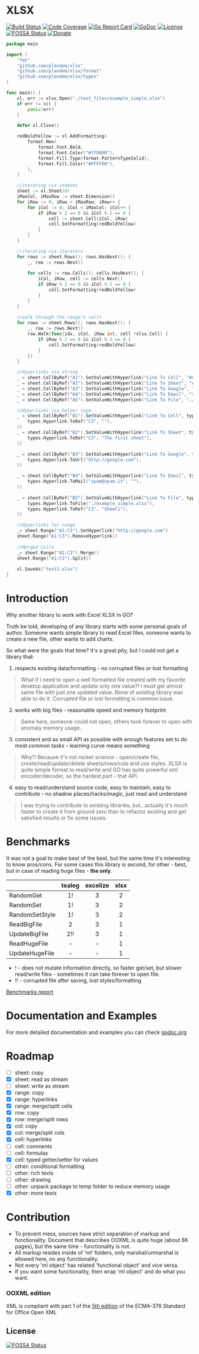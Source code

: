 # XLSX 
[![Build Status](https://travis-ci.org/plandem/xlsx.svg?branch=master)](https://travis-ci.org/plandem/xlsx)
[![Code Coverage](https://codecov.io/gh/plandem/xlsx/branch/master/graph/badge.svg)](https://codecov.io/gh/plandem/xlsx) 
[![Go Report Card](https://goreportcard.com/badge/github.com/plandem/xlsx)](https://goreportcard.com/report/github.com/plandem/xlsx)
[![GoDoc](https://godoc.org/github.com/plandem/xlsx?status.svg)](https://godoc.org/github.com/plandem/xlsx)
[![License](http://img.shields.io/badge/license-MIT-red.svg?style=flat)](https://raw.githubusercontent.com/plandem/xlsx/master/LICENSE) 
[![FOSSA Status](https://app.fossa.io/api/projects/git%2Bgithub.com%2Fplandem%2Fxlsx.svg?type=shield)](https://app.fossa.io/projects/git%2Bgithub.com%2Fplandem%2Fxlsx?ref=badge_shield)
[![Donate](https://img.shields.io/badge/Donate-PayPal-green.svg)](https://www.paypal.me/gayvoronsky)

```go
package main

import (
	"fmt"
	"github.com/plandem/xlsx"
	"github.com/plandem/xlsx/format"
	"github.com/plandem/xlsx/types"
)

func main() {
	xl, err := xlsx.Open("./test_files/example_simple.xlsx")
	if err != nil {
		panic(err)
	}

	defer xl.Close()

	redBoldYellow := xl.AddFormatting(
		format.New(
			format.Font.Bold,
			format.Font.Color("#ff0000"),
			format.Fill.Type(format.PatternTypeSolid),
			format.Fill.Color("#FFFF00"),
		),
	)

	//iterating via indexes
	sheet := xl.Sheet(0)
	iMaxCol, iMaxRow := sheet.Dimension()
	for iRow := 0; iRow < iMaxRow; iRow++ {
		for iCol := 0; iCol < iMaxCol; iCol++ {
			if iRow % 2 == 0 && iCol % 2 == 0 {
				cell := sheet.Cell(iCol, iRow)
				cell.SetFormatting(redBoldYellow)
			}
		}
	}

	//iterating via iterators
	for rows := sheet.Rows(); rows.HasNext(); {
		_, row := rows.Next()
		
		for cells := row.Cells(); cells.HasNext(); {
			iCol, iRow, cell := cells.Next()
			if iRow % 2 == 0 && iCol % 2 == 0 {
				cell.SetFormatting(redBoldYellow)
			}
		}
	}
    	
	//walk through the range's cells
	for rows := sheet.Rows(); rows.HasNext(); {
		_, row := rows.Next()
		row.Walk(func(idx, iCol, iRow int, cell *xlsx.Cell) {
			if iRow % 2 == 0 && iCol % 2 == 0 {
				cell.SetFormatting(redBoldYellow)
			}
		})
 	}

	//Hyperlinks via string
	_ = sheet.CellByRef("A1").SetValueWithHyperlink("Link To Cell", "#C3")
	_ = sheet.CellByRef("A2").SetValueWithHyperlink("Link To Sheet", "#'The first sheet'!C3")
	_ = sheet.CellByRef("A3").SetValueWithHyperlink("Link To Google", "http://google.com")
	_ = sheet.CellByRef("A4").SetValueWithHyperlink("Link To Email", "spam@spam.it")
	_ = sheet.CellByRef("A5").SetValueWithHyperlink("Link To File", "./example_simple.xlsx#Sheet1!C3")

	//Hyperlinks via helper type
	_ = sheet.CellByRef("B1").SetValueWithHyperlink("Link To Cell", types.NewHyperlink(
		types.Hyperlink.ToRef("C3", ""),
	))
	_ = sheet.CellByRef("B2").SetValueWithHyperlink("Link To Sheet", types.NewHyperlink(
		types.Hyperlink.ToRef("C3", "The first sheet"),
	))

	_ = sheet.CellByRef("B3").SetValueWithHyperlink("Link To Google", types.NewHyperlink(
		types.Hyperlink.ToUrl("http://google.com"),
	))

	_ = sheet.CellByRef("B4").SetValueWithHyperlink("Link To Email", types.NewHyperlink(
		types.Hyperlink.ToMail("spam@spam.it", ""),
	))
	
	_ = sheet.CellByRef("B5").SetValueWithHyperlink("Link To File", types.NewHyperlink(
		types.Hyperlink.ToFile("./example_simple.xlsx"),
		types.Hyperlink.ToRef("C3", "Sheet1"),
	))

	//Hyperlinks for range
	_= sheet.Range("A1:C3").SetHyperlink("http://google.com")
	sheet.Range("A1:C3").RemoveHyperlink()
	
	//Merged Cells
	_= sheet.Range("A1:C3").Merge()
	sheet.Range("A1:C3").Split()
	
	xl.SaveAs("test1.xlsx")
}
```

# Introduction
Why another library to work with Excel XLSX in GO? 

Truth be told, developing of any library starts with some personal goals of author. Someone wants simple library to read Excel files, someone wants to create a new file, other wants to add charts. 

So what were the goals that time? It's a great pity, but I could not get a library that:

1) respects existing data/formatting - no corrupted files or lost formatting

> What if I need to open a well formatted file created with my favorite desktop application and update only one value?! I must get almost same file with just one updated value. None of existing library was able to do it. Corrupted file or lost formatting is common issue.

2) works with big files - reasonable speed and memory footprint

> Same here, someone could not open, others took forever to open with anomaly memory usage.

3) consistent and as small API as possible with enough features set to do most common tasks - learning curve means something 

> Why?! Because it's not rocket science - open/create file, create/read/update/delete sheets/rows/cols and use styles. XLSX is quite simple format to read/write and GO has quite powerful xml encoder/decoder, so the hardest part - that API. 

4) easy to read/understand source code, easy to maintain, easy to contribute - no shadow places/hacks/magic, just read and understand

> I was trying to contribute to existing libraries, but...actually it's much faster to create it from ground zero than to refactor existing and get satisfied results or fix some issues.

# Benchmarks
It was not a goal to make best of the best, but the same time it's interesting to know pros/cons. 
For some cases this library is second, for other - best, but in case of reading huge files - **the only**. 

|                | tealeg | excelize | xlsx |
|----------------|:------:|:--------:|:----:|
| RandomGet      |   1!   |     3    |   2  |
| RandomSet      |   1!   |     3    |   2  |
| RandomSetStyle |   1!   |     3    |   2  |
| ReadBigFile    |    2   |     3    |   1  |
| UpdateBigFile  |    2!! |     3    |   1  |
| ReadHugeFile   |    -   |     -    |   1  |
| UpdateHugeFile |    -   |     -    |   1  |

* ! - does not mutate information directly, so faster get/set, but slower read/write files - sometimes it can take forever to open file.
* !! - corrupted file after saving, lost styles/formatting
 
[Benchmarks report](BENCHMARKS.md) 

# Documentation and Examples
For more detailed documentation and examples you can check [godoc.org](https://godoc.org/github.com/plandem/xlsx)

# Roadmap
- [ ] sheet: copy
- [x] sheet: read as stream
- [ ] sheet: write as stream
- [x] range: copy
- [x] range: hyperlinks
- [x] range: merge/split cells
- [x] row: copy
- [x] row: merge/split rows
- [x] col: copy
- [x] col: merge/split cols
- [x] cell: hyperlinks
- [ ] cell: comments
- [ ] cell: formulas
- [x] cell: typed getter/setter for values
- [ ] other: conditional formatting
- [ ] other: rich texts
- [ ] other: drawing
- [ ] other: unpack package to temp folder to reduce memory usage
- [x] other: more tests

# Contribution 
- To prevent mess, sources have strict separation of markup and functionality. Document that describes OOXML is quite huge (about 6K pages), but the same time - functionality is not.
- All markup resides inside of 'ml' folders, only marshal/unmarshal is allowed here, no any functionality.
- Not every 'ml object' has related 'functional object' and vice versa.
- If you want some functionality, then wrap 'ml object' and do what you want.

### OOXML edition
XML is compliant with part 1 of the [5th edition](http://www.ecma-international.org/publications/standards/Ecma-376.htm) of the ECMA-376 Standard for Office Open XML

## License
[![FOSSA Status](https://app.fossa.io/api/projects/git%2Bgithub.com%2Fplandem%2Fxlsx.svg?type=large)](https://app.fossa.io/projects/git%2Bgithub.com%2Fplandem%2Fxlsx?ref=badge_large)
